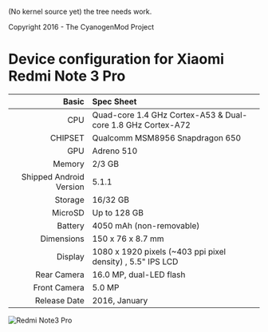 (No kernel source yet)
the tree needs work.


Copyright 2016 - The CyanogenMod Project

Device configuration for Xiaomi Redmi Note 3 Pro
================================================

Basic   | Spec Sheet
-------:|:-------------------------
CPU     | Quad-core 1.4 GHz Cortex-A53 & Dual-core 1.8 GHz Cortex-A72
CHIPSET | Qualcomm MSM8956 Snapdragon 650
GPU     | Adreno 510
Memory  | 2/3 GB
Shipped Android Version | 5.1.1
Storage | 16/32 GB
MicroSD | Up to 128 GB
Battery | 4050 mAh (non-removable)
Dimensions | 150 x 76 x 8.7 mm
Display | 1080 x 1920 pixels (~403 ppi pixel density) , 5.5" IPS LCD
Rear Camera  | 16.0 MP, dual-LED flash
Front Camera | 5.0 MP
Release Date | 2016, January

![Redmi Note3 Pro](http://cdn2.gsmarena.com/vv/pics/xiaomi/xiaomi-redmi-note-3-2.jpg "Redmi Note3 Pro")
